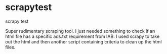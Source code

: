 # scrapytest
scrapy test

Super rudimentary scraping tool. I just needed something to check if an html file has a specific ads.txt requirement from IAB. I used scrapy to take out the html and then another script containing criteria to clean up the html files. 

